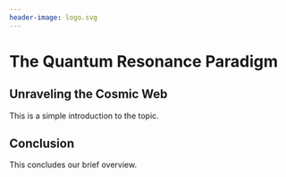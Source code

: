 ```yaml
---
header-image: logo.svg
---
```


# The Quantum Resonance Paradigm

## Unraveling the Cosmic Web

This is a simple introduction to the topic.

## Conclusion

This concludes our brief overview.

